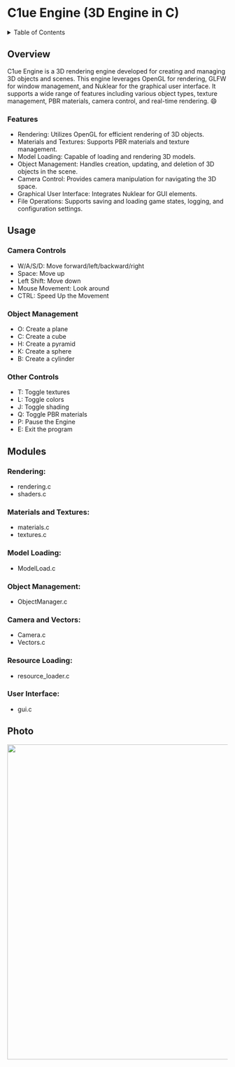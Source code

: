 # C1ue Engine (3D Engine in C)
<details>
  <summary>Table of Contents</summary>
  <ol>
    <li>
      <a href="#overview">About The Project</a>
      <ul>
        <li><a href="#features">Features</a></li>
      </ul>
    </li>
    <li>
      <a href="#usage">Usage</a>
      <ul>
        <li><a href="#camera_controls">Camera Controls</a></li>
        <li><a href="#object_management">Object Management</a></li>
        <li><a href="#other_controls">Other Controls</a></li>
      </ul>
    </li>
    <li>
      <a href="#modules">Modules</a>
      <ul>
        <li><a href="rendering">Rendering</a></li>
        <li><a href="materials_and_textures">Materials and Textures</a></li>
        <li><a href="model_loading">Model Loading</a></li>
        <li><a href="object_management">Object Management</a></li>
        <li><a href="camera_and_vectors">Camera and Vectors</a></li>
        <li><a href="resource_loading">Resource Loading</a></li>
        <li><a href="user_interface">User Interface</a></li>
      </ul>
      <a href="#photo">Example usage of the Engine</a>
  </ol>
</details>

## Overview
C1ue Engine is a 3D rendering engine developed for creating and managing 3D objects and scenes. This engine leverages OpenGL for rendering, GLFW for window management, and Nuklear for the graphical user interface. It supports a wide range of features including various object types, texture management, PBR materials, camera control, and real-time rendering. :smile:

### Features
* Rendering: Utilizes OpenGL for efficient rendering of 3D objects.
* Materials and Textures: Supports PBR materials and texture management.
* Model Loading: Capable of loading and rendering 3D models.
* Object Management: Handles creation, updating, and deletion of 3D objects in the scene.
* Camera Control: Provides camera manipulation for navigating the 3D space.
* Graphical User Interface: Integrates Nuklear for GUI elements.
* File Operations: Supports saving and loading game states, logging, and configuration settings.

## Usage
### Camera Controls
* W/A/S/D: Move forward/left/backward/right
* Space: Move up
* Left Shift: Move down
* Mouse Movement: Look around
* CTRL: Speed Up the Movement
### Object Management
* O: Create a plane
* C: Create a cube
* H: Create a pyramid
* K: Create a sphere
* B: Create a cylinder
### Other Controls
* T: Toggle textures
* L: Toggle colors
* J: Toggle shading
* Q: Toggle PBR materials
* P: Pause the Engine
* E: Exit the program
  
## Modules
### Rendering:
* rendering.c
* shaders.c
### Materials and Textures:
* materials.c
* textures.c
### Model Loading:
* ModelLoad.c
### Object Management:
* ObjectManager.c
### Camera and Vectors:
* Camera.c
* Vectors.c
### Resource Loading:
* resource_loader.c
### User Interface:
* gui.c

## Photo

<p align="center">
  <img width="1280" height="720" src="https://github.com/Klus3kk/3D-Engine-in-C/assets/93116510/5d7d7ee0-69e4-47eb-b4dd-53081c3f799c">
</p>

